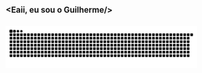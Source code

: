 ## <Eaii, eu sou o Guilherme/>

<!--<div align="center">
  <a href="https://github.com/guilhermedallagnoli">
  <img height="180em" src="https://github-readme-stats.vercel.app/api?username=guilhermedallagnoli&show_icons=true&theme=great-gatsby&include_all_commits=true&count_private=true"/>
  <img height="180em" src="https://github-readme-stats.vercel.app/api/top-langs/?username=guilhermedallagnoli&layout=compact&langs_count=7&theme=great-gatsby"/>
</div>-->
  
<!-- <div style="display: inline_block"><br>
  <img align="center" alt="RAD" height="40" width="40" src="https://dtffvb2501i0o.cloudfront.net/images/logos/rad-studio-logo-1024.webp">
  <img align="center" alt="PHP" height="40" width="40" src="https://raw.githubusercontent.com/devicons/devicon/master/icons/php/php-plain.svg">
  <img align="center" alt="Laravel" height="40" width="40" src="https://raw.githubusercontent.com/devicons/devicon/master/icons/laravel/laravel-plain.svg">
  <img align="center" alt="SQL" height="40" width="40" src="https://raw.githubusercontent.com/devicons/devicon/master/icons/mysql/mysql-plain.svg">
  <img align="center" alt="JS" height="40" width="40" src="https://raw.githubusercontent.com/devicons/devicon/master/icons/javascript/javascript-plain.svg">
  <img align="center" alt="HTML" height="40" width="40" src="https://raw.githubusercontent.com/devicons/devicon/master/icons/html5/html5-original.svg">
  <img align="center" alt="CSS" height="40" width="40" src="https://raw.githubusercontent.com/devicons/devicon/master/icons/css3/css3-original.svg">
</div> -->
  
  ##
 
<div> 
 <!--  <a target='_blank' href="https://twitter.com/" target="_blank">
     <img src="https://img.shields.io/badge/Twitter-1DA1F2?style=for-the-badge&logo=twitter&logoColor=white" target="_blank">
  </a>
  <a target='_blank' href = "mailto:guilhermedallagnoli1@gmail.com">
    <img src="https://img.shields.io/badge/-Gmail-FF0000?style=for-the-badge&logo=gmail&logoColor=white" target="_blank">
  </a>
  <a target='_blank' href="https://dev.to/guilhermedallagnoli">
        <img src="https://img.shields.io/badge/dev.to-0A0A0A?style=for-the-badge&logo=dev.to&logoColor=white">
  </a>
  <a target='_blank' href="https://instagram.com/g.dallag">
        <img src="https://img.shields.io/badge/instagram-purple?style=for-the-badge&logo=instagram&logoColor=white">
  </a> -->
 
![Snake animation](https://github.com/guilhermedallagnoli/guilhermedallagnoli/blob/output/github-contribution-grid-snake.svg)
 
</div>

